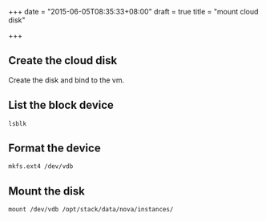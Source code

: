 +++
date = "2015-06-05T08:35:33+08:00"
draft = true
title = "mount cloud disk"

+++



## Create the cloud disk

Create the disk and bind to the vm.

## List the block device

```
lsblk
```

## Format the device

```
mkfs.ext4 /dev/vdb
```

## Mount the disk

```
mount /dev/vdb /opt/stack/data/nova/instances/
```